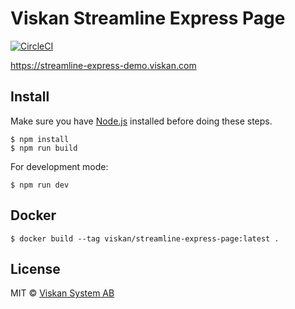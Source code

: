 # Viskan Streamline Express Page

[![CircleCI](https://img.shields.io/circleci/build/github/viskan/streamline-express-page?style=for-the-badge)](https://circleci.com/gh/viskan/workflows/streamline-express-page)

https://streamline-express-demo.viskan.com


## Install

Make sure you have [Node.js](https://nodejs.org/en/) installed before doing these steps.

```shell
$ npm install
$ npm run build
```

For development mode:

```shell
$ npm run dev
```


## Docker

```shell
$ docker build --tag viskan/streamline-express-page:latest .
```


## License

MIT © [Viskan System AB](http://viskan.se)

